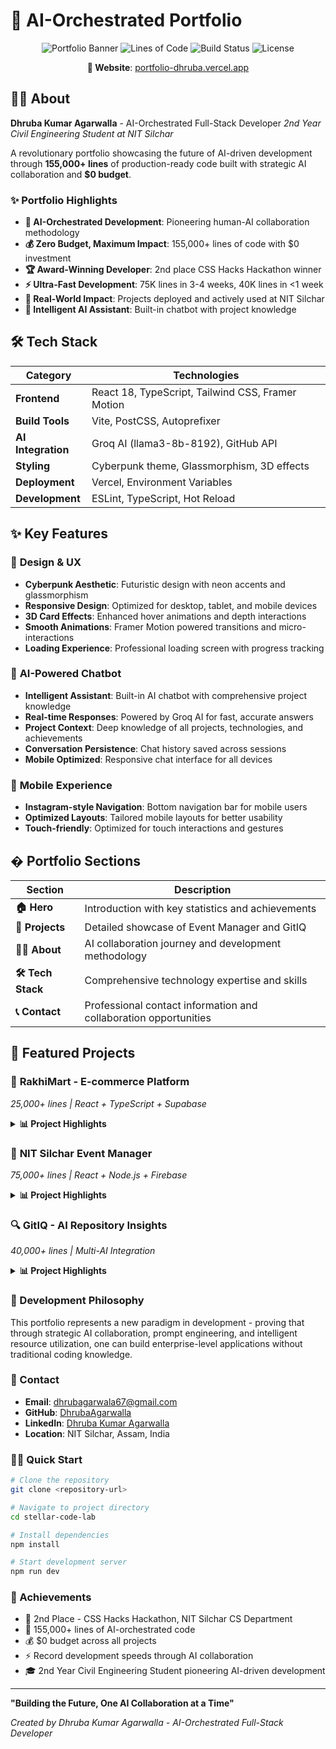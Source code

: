 # 🚀 AI-Orchestrated Portfolio

<div align="center">

![Portfolio Banner](https://img.shields.io/badge/Portfolio-AI--Orchestrated-blue?style=for-the-badge&logo=react)
![Lines of Code](https://img.shields.io/badge/Lines%20of%20Code-155K+-green?style=for-the-badge)
![Build Status](https://img.shields.io/badge/Build-Passing-brightgreen?style=for-the-badge)
![License](https://img.shields.io/badge/License-MIT-yellow?style=for-the-badge)

**🌟 Website**: [portfolio-dhruba.vercel.app](https://portfolio-dhruba.vercel.app/)

</div>

## 👨‍💻 About

**Dhruba Kumar Agarwalla** - AI-Orchestrated Full-Stack Developer
*2nd Year Civil Engineering Student at NIT Silchar*

A revolutionary portfolio showcasing the future of AI-driven development through **155,000+ lines** of production-ready code built with strategic AI collaboration and **$0 budget**.

### ✨ Portfolio Highlights

- **🤖 AI-Orchestrated Development**: Pioneering human-AI collaboration methodology
- **💰 Zero Budget, Maximum Impact**: 155,000+ lines of code with $0 investment
- **🏆 Award-Winning Developer**: 2nd place CSS Hacks Hackathon winner
- **⚡ Ultra-Fast Development**: 75K lines in 3-4 weeks, 40K lines in <1 week
- **🎯 Real-World Impact**: Projects deployed and actively used at NIT Silchar
- **🤖 Intelligent AI Assistant**: Built-in chatbot with project knowledge

## 🛠️ Tech Stack

<div align="center">

| Category | Technologies |
|----------|-------------|
| **Frontend** | React 18, TypeScript, Tailwind CSS, Framer Motion |
| **Build Tools** | Vite, PostCSS, Autoprefixer |
| **AI Integration** | Groq AI (llama3-8b-8192), GitHub API |
| **Styling** | Cyberpunk theme, Glassmorphism, 3D effects |
| **Deployment** | Vercel, Environment Variables |
| **Development** | ESLint, TypeScript, Hot Reload |

</div>

## ✨ Key Features

### 🎨 **Design & UX**
- **Cyberpunk Aesthetic**: Futuristic design with neon accents and glassmorphism
- **Responsive Design**: Optimized for desktop, tablet, and mobile devices
- **3D Card Effects**: Enhanced hover animations and depth interactions
- **Smooth Animations**: Framer Motion powered transitions and micro-interactions
- **Loading Experience**: Professional loading screen with progress tracking

### 🤖 **AI-Powered Chatbot**
- **Intelligent Assistant**: Built-in AI chatbot with comprehensive project knowledge
- **Real-time Responses**: Powered by Groq AI for fast, accurate answers
- **Project Context**: Deep knowledge of all projects, technologies, and achievements
- **Conversation Persistence**: Chat history saved across sessions
- **Mobile Optimized**: Responsive chat interface for all devices

### 📱 **Mobile Experience**
- **Instagram-style Navigation**: Bottom navigation bar for mobile users
- **Optimized Layouts**: Tailored mobile layouts for better usability
- **Touch-friendly**: Optimized for touch interactions and gestures

## � Portfolio Sections

| Section | Description |
|---------|-------------|
| **🏠 Hero** | Introduction with key statistics and achievements |
| **💼 Projects** | Detailed showcase of Event Manager and GitIQ |
| **👨‍💻 About** | AI collaboration journey and development methodology |
| **🛠️ Tech Stack** | Comprehensive technology expertise and skills |
| **📞 Contact** | Professional contact information and collaboration opportunities |

## 🚀 Featured Projects

### 🛒 **RakhiMart - E-commerce Platform**
*25,000+ lines | React + TypeScript + Supabase*

<details>
<summary><strong>📊 Project Highlights</strong></summary>

- **🏪 Full E-commerce Platform**: Complete online marketplace for Rakhi sales
- **💳 Payment Integration**: Cashfree with UPI, cards, and net banking support
- **🚚 Multi-Delivery Partners**: Delhivery, Shiprocket, Blue Dart, DTDC integration
- **🤖 AI-Generated Reviews**: Google Generative AI for product reviews
- **📊 Admin Dashboard**: Comprehensive order and inventory management
- **⚡ Real-time Features**: Live order tracking and stock management
- **🔒 Production Security**: Webhook validation and CORS protection
- **📧 Email Integration**: Multi-provider support (SendGrid, Mailgun, SES, Postmark)

**🔗 Links**: [GitHub](https://github.com/DhrubaAgarwalla/Rakhi-Final) | [Live Demo](https://rakhi-final.vercel.app/)

</details>

### 🎯 **NIT Silchar Event Manager**
*75,000+ lines | React + Node.js + Firebase*

<details>
<summary><strong>📊 Project Highlights</strong></summary>

- **🏢 Enterprise-Level Platform**: Comprehensive event management solution
- **📱 QR Code System**: Real-time attendance tracking with email automation
- **📊 Google Sheets Integration**: Automated data pipeline and reporting
- **⚡ Performance**: 70% reduction in event registration time
- **👥 Role-Based Access**: Admin, Club, and Participant management
- **💰 Budget**: Built with $0 investment through AI collaboration
- **⏱️ Timeline**: Completed in 3-4 weeks

**🔗 Links**: [GitHub](https://github.com/DhrubaAgarwalla/NITS-Event-Managment) | [Live Demo](https://nits-event-managment.vercel.app/)

</details>

### 🔍 **GitIQ - AI Repository Insights**
*40,000+ lines | Multi-AI Integration*

<details>
<summary><strong>📊 Project Highlights</strong></summary>

- **🤖 Multi-AI Integration**: Google Gemini, HuggingFace, and custom models
- **⚡ Ultra-Fast Analysis**: 0.12 seconds per commit analysis
- **📈 Health Scoring**: Advanced repository health and quality metrics
- **🔄 Real-time Processing**: Live repository analysis and insights
- **📊 Comprehensive Reports**: Detailed code quality and contribution analysis
- **⏱️ Timeline**: Built in less than a week
- **💰 Budget**: $0 investment through strategic AI orchestration

**🔗 Links**: [GitHub](https://github.com/DhrubaAgarwalla/gitiq) | [Live Demo](https://gitiq.vercel.app/)

</details>

### 🎯 Development Philosophy

This portfolio represents a new paradigm in development - proving that through strategic AI collaboration, prompt engineering, and intelligent resource utilization, one can build enterprise-level applications without traditional coding knowledge.

### 📧 Contact

- **Email**: dhrubagarwala67@gmail.com
- **GitHub**: [DhrubaAgarwalla](https://github.com/DhrubaAgarwalla)
- **LinkedIn**: [Dhruba Kumar Agarwalla](https://www.linkedin.com/in/dhruba-kumar-agarwalla-7a5346270/)
- **Location**: NIT Silchar, Assam, India

### 🏃‍♂️ Quick Start

```bash
# Clone the repository
git clone <repository-url>

# Navigate to project directory
cd stellar-code-lab

# Install dependencies
npm install

# Start development server
npm run dev
```

### 🌟 Achievements

- 🥈 2nd Place - CSS Hacks Hackathon, NIT Silchar CS Department
- 🚀 155,000+ lines of AI-orchestrated code
- 💰 $0 budget across all projects
- ⚡ Record development speeds through AI collaboration
- 🎓 2nd Year Civil Engineering Student pioneering AI-driven development

---

**"Building the Future, One AI Collaboration at a Time"**

*Created by Dhruba Kumar Agarwalla - AI-Orchestrated Full-Stack Developer*
